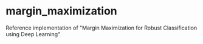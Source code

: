 # margin_maximization
Reference implementation of "Margin Maximization for Robust Classification using Deep Learning"
